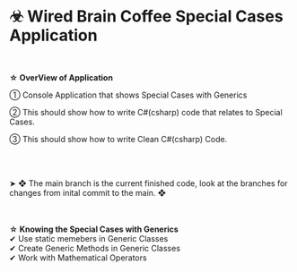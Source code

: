# &#9763; Wired Brain Coffee Special Cases Application
<br>

<strong> &#9734; OverView of Application </strong>

&#10112; Console Application that shows Special Cases with Generics

&#10113;  This should show how to write C#(csharp) code that relates to Special Cases. 

&#10114;  This should show how to write Clean C#(csharp) Code.

<br>
</br>

&#10148;  &#10070;  The main branch is the current finished code, look at the branches for changes from inital commit to the main. &#10070;

<br>

</br>
<strong> &#9734; Knowing the Special Cases with Generics</strong>
<br> 
&#10004; Use static memebers in Generic Classes 
<br>
&#10004; Create Generic Methods in Generic Classes 
<br>
&#10004; Work with Mathematical Operators 


<br>

</br>
